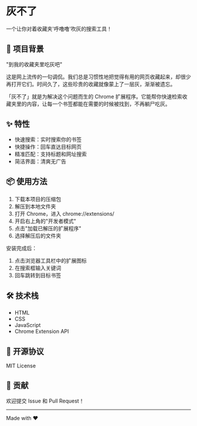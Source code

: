 # 灰不了

一个让你对着收藏夹'呼噜噜'吹灰的搜索工具！

## 🌟 项目背景

"到我的收藏夹里吃灰吧"

这是网上流传的一句调侃。我们总是习惯性地把觉得有用的网页收藏起来，却很少再打开它们。时间久了，这些珍贵的收藏就像蒙上了一层灰，渐渐被遗忘。

「灰不了」就是为解决这个问题而生的 Chrome 扩展程序。它能帮你快速检索收藏夹里的内容，让每一个书签都能在需要的时候被找到，不再躺尸吃灰。

## ✨ 特性

- 快速搜索：实时搜索你的书签
- 快捷操作：回车直达目标网页
- 精准匹配：支持标题和网址搜索
- 简洁界面：清爽无广告

## 📦 使用方法

1. 下载本项目的压缩包
2. 解压到本地文件夹
3. 打开 Chrome，进入 chrome://extensions/
4. 开启右上角的"开发者模式"
5. 点击"加载已解压的扩展程序"
6. 选择解压后的文件夹

安装完成后：

1. 点击浏览器工具栏中的扩展图标
2. 在搜索框输入关键词
3. 回车跳转到目标书签

## 🛠️ 技术栈

- HTML
- CSS
- JavaScript
- Chrome Extension API

## 📝 开源协议

MIT License

## 🤝 贡献

欢迎提交 Issue 和 Pull Request！

---

Made with ❤️
